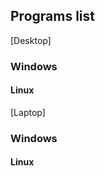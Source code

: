 ## Programs list 

[Desktop]
### Windows




#### Linux































[Laptop]

### Windows








#### Linux



